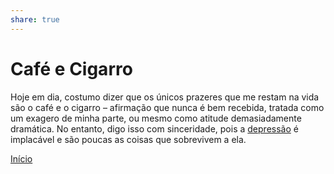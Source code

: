```yaml
---  
share: true  
---  
```

# Café e Cigarro  
  
Hoje em dia, costumo dizer que os únicos prazeres que me restam na vida são o café e o cigarro – afirmação que nunca é bem recebida, tratada como um exagero de minha parte, ou mesmo como atitude demasiadamente dramática. No entanto, digo isso com sinceridade, pois a [depressão](Saúde%20Mental) é implacável e são poucas as coisas que sobrevivem a ela.  
  
[Início](Início)